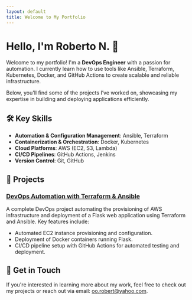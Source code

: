```yaml
---
layout: default
title: Welcome to My Portfolio
---
```


# Hello, I'm Roberto N. 👋

Welcome to my portfolio! I'm a **DevOps Engineer** with a passion for automation. I currently learn how to use tools like Ansible, Terraform, Kubernetes, Docker, and GitHub Actions to create scalable and reliable infrastructure.

Below, you'll find some of the projects I’ve worked on, showcasing my expertise in building and deploying applications efficiently.

## 🛠️ Key Skills
- **Automation & Configuration Management**: Ansible, Terraform
- **Containerization & Orchestration**: Docker, Kubernetes
- **Cloud Platforms**: AWS (EC2, S3, Lambda)
- **CI/CD Pipelines**: GitHub Actions, Jenkins
- **Version Control**: Git, GitHub

## 📂 Projects

### [DevOps Automation with Terraform & Ansible](https://github.com/robert1oo/devops)
A complete DevOps project automating the provisioning of AWS infrastructure and deployment of a Flask web application using Terraform and Ansible. Key features include:
- Automated EC2 instance provisioning and configuration.
- Deployment of Docker containers running Flask.
- CI/CD pipeline setup with GitHub Actions for automated testing and deployment.


## 🎯 Get in Touch
If you're interested in learning more about my work, feel free to check out my projects or reach out via email: [oo.robert@yahoo.com](mailto:oo.robert@yahoo.com).
